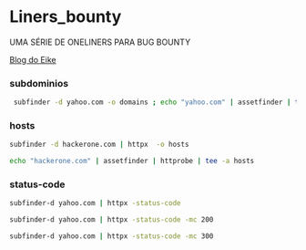 # Liners_bounty
UMA SÉRIE DE ONELINERS PARA BUG BOUNTY

[Blog do Eike](https://ei7hacker.blogspot.com/)

### subdominios
```bash
 subfinder -d yahoo.com -o domains ; echo "yahoo.com" | assetfinder | tee -a domains ; wait ; cat domains | anew subs
```
### hosts 
```bash
subfinder -d hackerone.com | httpx  -o hosts

echo "hackerone.com" | assetfinder | httprobe | tee -a hosts

```
### status-code 
```bash
subfinder-d yahoo.com | httpx -status-code

subfinder-d yahoo.com | httpx -status-code -mc 200

subfinder-d yahoo.com | httpx -status-code -mc 300
```
